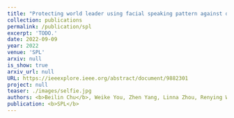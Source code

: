 ```yaml
---
title: "Protecting world leader using facial speaking pattern against deepfakes"
collection: publications
permalink: /publication/spl
excerpt: 'TODO.'
date: 2022-09-09
year: 2022
venue: 'SPL'
arxiv: null
is_show: true
arxiv_url: null
URL: https://ieeexplore.ieee.org/abstract/document/9882301
project: null
teaser: ./images/selfie.jpg
authors: <b>Beilin Chu</b>, Weike You, Zhen Yang, Linna Zhou, Renying Wang
publication: <b>SPL</b>
---
```

<!-- [Download paper here](https://academic.oup.com/bioinformatics/article-pdf/38/13/3444/49883746/btac342.pdf) -->